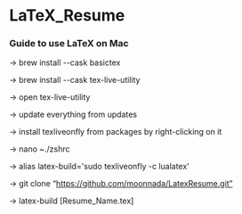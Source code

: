 # LaTeX_Resume

### Guide to use LaTeX on Mac

-> brew install --cask basictex

-> brew install --cask tex-live-utility

-> open tex-live-utility

-> update everything from updates

-> install texliveonfly from packages by right-clicking on it

-> nano ~./zshrc

-> alias latex-build='sudo texliveonfly -c lualatex'

-> git clone “https://github.com/moonnada/LatexResume.git”

-> latex-build [Resume_Name.tex]
